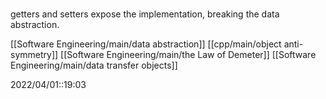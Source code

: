 # 

getters and setters expose the implementation, breaking the data abstraction.


[[Software Engineering/main/data abstraction]]
[[cpp/main/object anti-symmetry]]
[[Software Engineering/main/the Law of Demeter]]
[[Software Engineering/main/data transfer objects]]

2022/04/01::19:03